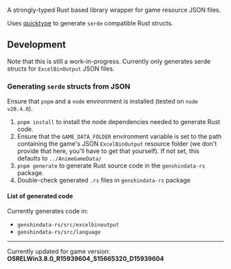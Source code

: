 A strongly-typed Rust based library wrapper for game resource JSON files.

Uses [quicktype](https://github.com/quicktype/quicktype) to generate `serde` compatible
Rust structs.

## Development

Note that this is still a work-in-progress. Currently only generates serde structs for
`ExcelBinOutput` JSON files.

### Generating `serde` structs from JSON

Ensure that `pnpm` and a `node` environment is installed (tested on `node v20.4.0`).

1. `pnpm install` to install the node dependencies needed to generate Rust code.
2. Ensure that the `GAME_DATA_FOLDER` environment variable is set to the path containing
   the game's JSON `ExcelBinOutput` resource folder (we don't provide that here, you'll
   have to get that yourself).
   If not set, this defaults to `../AnimeGameData/`
3. `pnpm generate` to generate Rust source code in the `genshindata-rs` package.
4. Double-check generated `.rs` files in `genshindata-rs` package

#### List of generated code

Currently generates code in:

- `genshindata-rs/src/excelbinoutput`
- `genshindata-rs/src/language`

---

Currently updated for game version: **OSRELWin3.8.0_R15939604_S15665320_D15939604**
